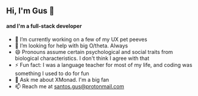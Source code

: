 ## Hi, I'm Gus 👋
#### and I'm a full-stack developer

- 🔭  I’m currently working on a few of my UX pet peeves
- 🤔  I’m looking for help with big O/theta. Always
- 😄  Pronouns assume certain psychological and social traits from biological characteristics. I don't think I agree with that
- ⚡  Fun fact: I was a language teacher for most of my life, and coding was something I used to do for fun
- 💬  Ask me about XMonad. I'm a big fan
- 📫  Reach me at santos.gus@protonmail.com

<!--
**gus-santos/gus-santos** is a ✨ _special_ ✨ repository because its `README.md` (this file) appears on your GitHub profile.

Here are some ideas to get you started:

- 🔭 I’m currently working on ...
- 🌱 I’m currently learning ...
- 👯 I’m looking to collaborate on ...
- 🤔 I’m looking for help with ...
- 💬 Ask me about ...
- 📫 How to reach me: ...
- 😄 Pronouns: ...
- ⚡ Fun fact: ...
-->
